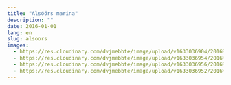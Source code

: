 ```yaml
---
title: "Alsóörs marina"
description: ""
date: 2016-01-01
lang: en
slug: alsoors
images:
  - https://res.cloudinary.com/dvjmebbte/image/upload/v1633036904/2016%20Als%C3%B3%C3%B6rsi%20kik%C3%B6t%C5%91/large_alsoorsi_kikoto_7_aff40b7b10.jpg
  - https://res.cloudinary.com/dvjmebbte/image/upload/v1633036954/2016%20Als%C3%B3%C3%B6rsi%20kik%C3%B6t%C5%91/large_alsoorsi_kikoto_4_7ef7eee200.jpg
  - https://res.cloudinary.com/dvjmebbte/image/upload/v1633036956/2016%20Als%C3%B3%C3%B6rsi%20kik%C3%B6t%C5%91/large_alsoorsi_kikoto_16_fb1a343087.jpg
  - https://res.cloudinary.com/dvjmebbte/image/upload/v1633036952/2016%20Als%C3%B3%C3%B6rsi%20kik%C3%B6t%C5%91/large_alsoorsi_kikoto_14_7666c05c03.jpg
---
```

